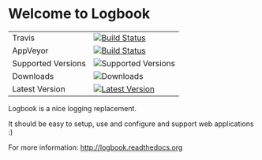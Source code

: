 # Welcome to Logbook

|                    |                             |
|--------------------|-----------------------------|
| Travis             | [![Build Status][ti]][tl]   |
| AppVeyor           | [![Build Status][ai]][al]   |
| Supported Versions | ![Supported Versions][vi]   |
| Downloads          | ![Downloads][di]            |
| Latest Version     | [![Latest Version][pi]][pl] |


Logbook is a nice logging replacement.

It should be easy to setup, use and configure and support web applications :)

For more information: http://logbook.readthedocs.org

[ti]: https://secure.travis-ci.org/getlogbook/logbook.svg?branch=master
[tl]: https://travis-ci.org/getlogbook/logbook
[ai]: https://ci.appveyor.com/api/projects/status/est77w7podkj83aw/branch/master?svg=true
[vi]: https://img.shields.io/pypi/pyversions/logbook.svg
[di]: https://img.shields.io/pypi/dm/logbook.svg
[al]: https://ci.appveyor.com/project/vmalloc/logbook
[pi]: https://img.shields.io/pypi/v/logbook.svg
[pl]: https://pypi.python.org/pypi/Logbook

